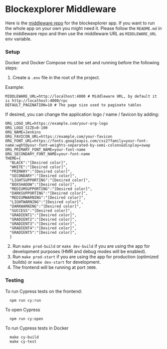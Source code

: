 # Blockexplorer Middleware

Here is the [middleware repo](https://github.com/casper-network/casper-blockexplorer-middleware) for the blockexplorer app.
If you want to run the whole app on your own you might need it. Please follow the `README.md` in the middleware repo and then use the middleware URL as `MIDDLEWARE_URL` env variable.

### Setup

Docker and Docker Compose must be set and running before the following steps:

1. Create a `.env` file in the root of the project.

Example:
```
MIDDLEWARE_URL=http://localhost:4000 # Middleware URL, by default it is http://localhost:4000/rpc
DEFAULT_PAGINATION=10 # The page size used to paginate tables
```

If desired, you can change the application logo / name / favicon by adding:

```
ORG_LOGO_URL=https://example.com/your-org-logo
ORG_LOGO_SIZE=0-100
ORG_NAME=Jenkins
ORG_FAVICON_URL=https://example.com/your-favicon
ORG_FONT_URL=https://fonts.googleapis.com/css2?family=your-font-name:wght@your-font-weights-separated-by-semi-colons&display=swap
ORG_PRIMARY_FONT_NAME=your-font-name
ORG_SECONDARY_FONT_NAME=your-font-name
THEME={
  "BLACK":"[Desired color]",
  "WHITE":"[Desired color]",
  "PRIMARY":"[Desired color]",
  "SECONDARY":"[Desired color]",
  "LIGHTSUPPORTING":"[Desired color]",
  "BOXSHADOW":"[Desired color]",
  "MEDIUMSUPPORTING":"[Desired color]",
  "DARKSUPPORTING":"[Desired color]",
  "MEDIUMWARNING":"[Desired color]",
  "LIGHTWARNING":"[Desired color]",
  "DARKWARNING":"[Desired color]",
  "SUCCESS":"[Desired color]",
  "GRADIENT1":"[Desired color]",
  "GRADIENT2":"[Desired color]",
  "GRADIENT3":"[Desired color]",
  "GRADIENT4":"[Desired color]",
  "GRADIENT5":"[Desired color]",
  }
```

2. Run `make prod-build` or `make dev-build` if you are using the app for development purposes (HMR and debug modes will be enabled).
3. Run `make prod-start` if you are using the app for production (optimized builds) or `make dev-start` for development. 
4. The frontend will be running at port `3000`. 

### Testing
To run Cypress tests on the frontend:
```
  npm run cy:run
```

To open Cypress
```
  npm run cy:open
```

To run Cypress tests in Docker
```
  make cy-build
  make cy-test
```
